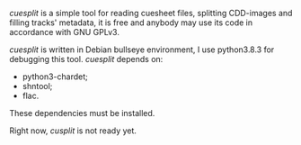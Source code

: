 *cuesplit* is a simple tool for reading cuesheet files, splitting CDD-images
and filling tracks' metadata, it is free and anybody may use its code in
accordance with GNU GPLv3.

*cuesplit* is written in Debian bullseye environment, I use python3.8.3
for debugging this tool. *cuesplit* depends on:

* python3-chardet;
* shntool;
* flac.

These dependencies must be installed.

Right now, *cusplit* is not ready yet.
